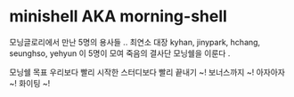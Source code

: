 # minishell AKA morning-shell
모닝글로리에서 만난 5명의 용사들 ..
최연소 대장 kyhan, jinypark, hchang, seunghso, yehyun
이 5명이 모여 죽음의 결사단 모닝쉘을 이룬다 .

모닝쉘 목표
우리보다 빨리 시작한 스터디보다 빨리 끝내기 ~!
보너스까지 ~!
아자아자 ~!
화이팅 ~!
